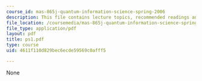 ```yaml
---
course_id: mas-865j-quantum-information-science-spring-2006
description: This file contains lecture topics, recommended readings and problems.
file_location: /coursemedia/mas-865j-quantum-information-science-spring-2006/4611f110d829bec6ecde59569c0afff5_ps1.pdf
file_type: application/pdf
layout: pdf
title: ps1.pdf
type: course
uid: 4611f110d829bec6ecde59569c0afff5

---
```

None